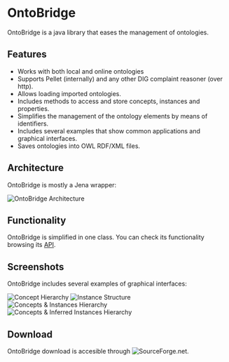 # OntoBridge
OntoBridge is a java library that eases the management of ontologies.

## Features

- Works with both local and online ontologies
- Supports Pellet (internally) and any other DIG complaint reasoner (over http).
- Allows loading imported ontologies.
- Includes methods to access and store concepts, instances and properties.
- Simplifies the management of the ontology elements by means of identifiers.
- Includes several examples that show common applications and graphical interfaces.
- Saves ontologies into OWL RDF/XML files.

## Architecture
OntoBridge is mostly a Jena wrapper:

![OntoBridge Architecture](http://gaia.fdi.ucm.es/files/research/ontobridge/img/ontobridgearchitecture.jpg)

## Functionality

OntoBridge is simplified in one class. You can check its functionality browsing its [API](http://gaia.fdi.ucm.es/files/research/ontobridge/doc/es/ucm/fdi/gaia/ontobridge/OntoBridge.html).

## Screenshots

OntoBridge includes several examples of graphical interfaces:

![Concept Hierarchy](http://gaia.fdi.ucm.es/files/research/ontobridge/img/concepthierarchy.jpg)
![Instance Structure](http://gaia.fdi.ucm.es/files/research/ontobridge/img/instancestructure.jpg)
![Concepts & Instances Hierarchy](http://gaia.fdi.ucm.es/files/research/ontobridge/img/conceptsandinstances.jpg)
![Concepts & Inferred Instances Hierarchy](http://gaia.fdi.ucm.es/files/research/ontobridge/img/inferredinstances.jpg)

## Download

OntoBridge download is accesible through ![SourceForge.net](https://sourceforge.net/projects/ontobridge/?source=directory). 